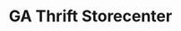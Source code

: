 ---
title: "GA Thrift Storecenter"
url: /washington/ga-thrift-storecenter/
shop: department store
---
